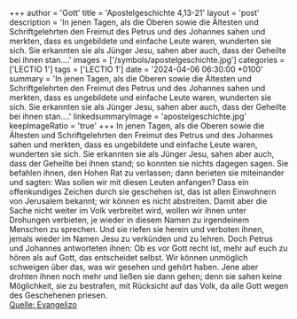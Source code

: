 +++
author = 'Gott'
title = 'Apostelgeschichte 4,13-21'
layout = 'post'
description = 'In jenen Tagen, als die Oberen sowie die Ältesten und Schriftgelehrten den Freimut des Petrus und des Johannes sahen und merkten, dass es ungebildete und einfache Leute waren, wunderten sie sich. Sie erkannten sie als Jünger Jesu, sahen aber auch, dass der Geheilte bei ihnen stan....'
images = ['/symbols/apostelgeschichte.jpg']
categories = ['LECTIO 1']
tags = ['LECTIO 1']
date = '2024-04-06 06:30:00 +0100'
summary = 'In jenen Tagen, als die Oberen sowie die Ältesten und Schriftgelehrten den Freimut des Petrus und des Johannes sahen und merkten, dass es ungebildete und einfache Leute waren, wunderten sie sich. Sie erkannten sie als Jünger Jesu, sahen aber auch, dass der Geheilte bei ihnen stan....'
linkedsummaryImage = 'apostelgeschichte.jpg'
keepImageRatio = 'true'
+++
In jenen Tagen, als die Oberen sowie die Ältesten und Schriftgelehrten den Freimut des Petrus und des Johannes sahen und merkten, dass es ungebildete und einfache Leute waren, wunderten sie sich. Sie erkannten sie als Jünger Jesu,
sahen aber auch, dass der Geheilte bei ihnen stand; so konnten sie nichts dagegen sagen.<!--more-->
Sie befahlen ihnen, den Hohen Rat zu verlassen; dann berieten sie miteinander
und sagten: Was sollen wir mit diesen Leuten anfangen? Dass ein offenkundiges Zeichen durch sie geschehen ist, das ist allen Einwohnern von Jerusalem bekannt; wir können es nicht abstreiten.
Damit aber die Sache nicht weiter im Volk verbreitet wird, wollen wir ihnen unter Drohungen verbieten, je wieder in diesem Namen zu irgendeinem Menschen zu sprechen.
Und sie riefen sie herein und verboten ihnen, jemals wieder im Namen Jesu zu verkünden und zu lehren.
Doch Petrus und Johannes antworteten ihnen: Ob es vor Gott recht ist, mehr auf euch zu hören als auf Gott, das entscheidet selbst.
Wir können unmöglich schweigen über das, was wir gesehen und gehört haben.
Jene aber drohten ihnen noch mehr und ließen sie dann gehen; denn sie sahen keine Möglichkeit, sie zu bestrafen, mit Rücksicht auf das Volk, da alle Gott wegen des Geschehenen priesen.<br> [Quelle: Evangelizo](https://evangeliumtagfuertag.org/DE/gospel)